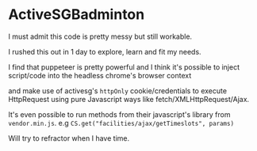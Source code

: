 # ActiveSGBadminton

I must admit this code is pretty messy but still workable.

I rushed this out in 1 day to explore, learn and fit my needs.

I find that puppeteer is pretty powerful and I think it's possible to inject script/code into the headless chrome's browser context

and make use of activesg's `httpOnly` cookie/credentials to execute HttpRequest using pure Javascript ways like fetch/XMLHttpRequest/Ajax.

It's even possible to run methods from their javascript's library from `vendor.min.js`. e.g `CS.get("facilities/ajax/getTimeslots", params)`

Will try to refractor when I have time.